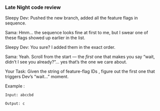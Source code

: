 ### Late Night code review

Sleepy Dev:
Pushed the new branch, added all the feature flags in sequence.

Sama:
Hmm… the sequence looks fine at first to me, but I swear one of these flags showed up earlier in the list.

Sleepy Dev:
You sure? I added them in the exact order.

Sama:
Yeah. Scroll from the start — the _first_ one that makes you say “wait, didn’t I see you already?”… yes that’s the one we care about.

Your Task:
Given the string of feature-flag IDs , figure out the first one that triggers Dev’s “wait…” moment.

Example :

```
Input: abccbd

Output: c
```
